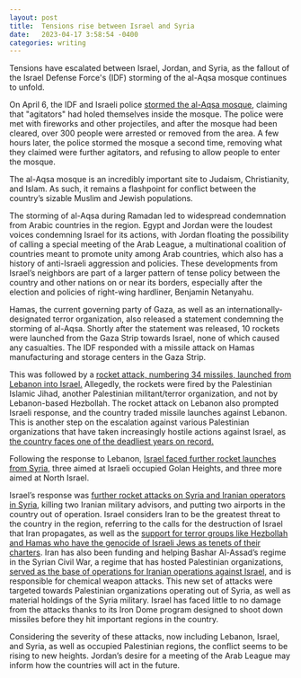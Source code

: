 ```yaml
---
layout: post
title:  Tensions rise between Israel and Syria
date:   2023-04-17 3:58:54 -0400
categories: writing
---
```



Tensions have escalated between Israel, Jordan, and Syria, as the fallout of the Israel Defense Force's (IDF) storming of the al-Aqsa mosque continues to unfold.

On April 6, the IDF and Israeli police [stormed the al-Aqsa mosque](https://www.cnn.com/2023/04/05/middleeast/israel-al-aqsa-mosque-clash-intl-hnk/index.html), claiming that "agitators" had holed themselves inside the mosque. The police were met with fireworks and other projectiles, and after the mosque had been cleared, over 300 people were arrested or removed from the area. A few hours later, the police stormed the mosque a second time, removing what they claimed were further agitators, and refusing to allow people to enter the mosque. 

The al-Aqsa mosque is an incredibly important site to Judaism, Christianity, and Islam. As such, it remains a flashpoint for conflict between the country’s sizable Muslim and Jewish populations. 

The storming of al-Aqsa during Ramadan led to widespread condemnation from Arabic countries in the region. Egypt and Jordan were the loudest voices condemning Israel for its actions, with Jordan floating the possibility of calling a special meeting of the Arab League, a multinational coalition of countries meant to promote unity among Arab countries, which also has a history of anti-Israeli aggression and policies. These developments from Israel’s neighbors are part of a larger pattern of tense policy between the country and other nations on or near its borders, especially after the election and policies of right-wing hardliner, Benjamin Netanyahu.

Hamas, the current governing party of Gaza, as well as an internationally-designated terror organization, also released a statement condemning the storming of al-Aqsa. Shortly after the statement was released, 10 rockets were launched from the Gaza Strip towards Israel, none of which caused any casualties. The IDF responded with a missile attack on Hamas manufacturing and storage centers in the Gaza Strip. 

This was followed by a [rocket attack, numbering 34 missiles, launched from Lebanon into Israel.](https://www.aljazeera.com/news/2023/4/6/israel-intercepts-rocket-fired-from-southern-lebanon-military) Allegedly, the rockets were fired by the Palestinian Islamic Jihad, another Palestinian militant/terror organization, and not by Lebanon-based Hezbollah. The rocket attack on Lebanon also prompted Israeli response, and the country traded missile launches against Lebanon. This is another step on the escalation against various Palestinian organizations that have taken increasingly hostile actions against Israel, as [the country faces one of the deadliest years on record.](https://www.cnn.com/2023/04/05/middleeast/israel-al-aqsa-mosque-clash-intl-hnk/index.html)

Following the response to Lebanon, [Israel faced further rocket launches from Syria,](https://www.cnn.com/2023/04/08/middleeast/israel-syria-rockets-fired-intl/index.html) three aimed at Israeli occupied Golan Heights, and three more aimed at North Israel.

Israel’s response was [further rocket attacks on Syria and Iranian operators in Syria](https://apnews.com/article/syria-israel-strikes-iran-shadow-8c34143296c23593d35aa1078c2c6067), killing two Iranian military advisors, and putting two airports in the country out of operation. Israel considers Iran to be the greatest threat to the country in the region, referring to the calls for the destruction of Israel that Iran propagates, as well as the [support for terror groups like Hezbollah and Hamas who have the genocide of Israeli Jews as tenets of their charters](https://irp.fas.org/world/para/docs/880818a.htm). Iran has also been funding and helping Bashar Al-Assad’s regime in the Syrian Civil War, a regime that has hosted Palestinian organizations, [served as the base of operations for Iranian operations against Israel,](https://www.theguardian.com/world/2023/jan/27/syrian-regime-found-responsible-for-douma-chemical-weapons-attack) and is responsible for chemical weapon attacks. This new set of attacks were targeted towards Palestinian organizations operating out of Syria, as well as material holdings of the Syria military. Israel has faced little to no damage from the attacks thanks to its Iron Dome program designed to shoot down missiles before they hit important regions in the country.

Considering the severity of these attacks, now including Lebanon, Israel, and Syria, as well as occupied Palestinian regions, the conflict seems to be rising to new heights. Jordan’s desire for a meeting of the Arab League may inform how the countries will act in the future.